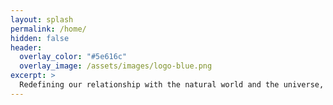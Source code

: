 ```yaml
---
layout: splash
permalink: /home/
hidden: false
header:
  overlay_color: "#5e616c"
  overlay_image: /assets/images/logo-blue.png
excerpt: >
  Redefining our relationship with the natural world and the universe, using science as a foundation for a new form of creative, subjective exploration.<br />
---
```

